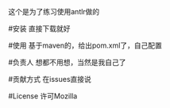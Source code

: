 这个是为了练习使用antlr做的

#安装
直接下载就好

#使用
基于maven的，给出pom.xml了，自己配置

#负责人
想都不用想，当然是我自己了

#贡献方式
在issues直接说

#License
许可Mozilla
